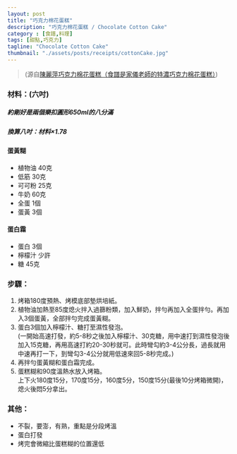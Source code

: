 ```yaml
---
layout: post
title: "巧克力棉花蛋糕"
description: "巧克力棉花蛋糕 / Chocolate Cotton Cake"
category : [食譜,料理]
tags: [甜點,巧克力]
tagline: "Chocolate Cotton Cake"
thumbnail: "./assets/posts/receipts/cottonCake.jpg"
---
```

> (源自[陳麗萍巧克力棉花蛋糕（食譜是家儀老師的特濃巧克力棉花蛋糕）](https://www.facebook.com/groups/1408892446090404/permalink/1527960474183600/?__mref=message))  
  
### 材料：(六吋)  

##### 約剛好是兩個樂扣圓形650ml的八分滿    

##### 換算八吋：材料×1.78   

#### 蛋黃糊  
- 植物油 40克  
- 低筋 30克  
- 可可粉 25克  
- 牛奶 60克  
- 全蛋 1個  
- 蛋黃 3個

#### 蛋白霜    
- 蛋白 3個  
- 檸檬汁 少許  
- 糖 45克  

### 步驟：
1. 烤箱180度預熱、烤模底部墊烘培紙。
2. 植物油加熱至85度熄火拌入過篩粉類，加入鮮奶，拌勻再加入全蛋拌勻。再加入3個蛋黃，全部拌勻完成蛋黃糊。   
3. 蛋白3個加入檸檬汁、糖打至濕性發泡。  
(一開始高速打發，約5-8秒之後加入檸檬汁、30克糖，用中速打到濕性發泡後加入15克糖，再用高速打約20-30秒就可。此時彎勾約3-4公分長，過長就用中速再打一下，到彎勾3-4公分就用低速來回5-8秒完成。)    
4. 再拌勻蛋黃糊和蛋白霜完成。  
5. 蛋糕糊和90度溫熱水放入烤箱。  
上下火180度15分，170度15分，160度5分，150度15分(最後10分烤箱微開)，熄火後悶5分拿出。

### 其他：
* 不裂，要澎，有熟，重點是分段烤溫
* 蛋白打發
* 烤完會微縮比蛋糕糊的位置還低
